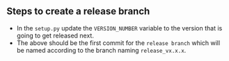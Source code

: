 ## Steps to create a release branch
* In the `setup.py` update the `VERSION_NUMBER` variable to the version that is going to get released next.
* The above should be the first commit for the `release branch` which will be named according to the branch naming `release_vx.x.x`.